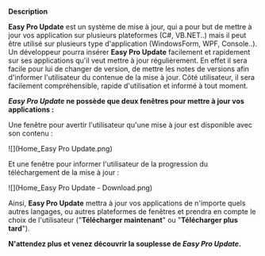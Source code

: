 **Description**

**Easy Pro Update** est un système de mise à jour, qui a pour but de mettre à jour vos application sur plusieurs plateformes (C#, VB.NET..) mais il peut être utilisé sur plusieurs type d'application (WindowsForm, WPF, Console..). Un développeur pourra insérer **Easy Pro Update** facilement et rapidement sur ses applications qu'il veut mettre à jour régulièrement. En effet il sera facile pour lui de changer de version, de mettre les notes de versions afin d'informer l'utilisateur du contenue de la mise à jour. Côté utilisateur, il sera facilement compréhensible, rapide d'utilisation et informé à tout moment.

**_Easy Pro Update_ ne possède que deux fenêtres pour mettre à jour vos applications :**

Une fenêtre pour avertir l'utilisateur qu'une mise à jour est disponible avec son contenu :

![](Home_Easy Pro Update.png)

Et une fenêtre pour informer l'utilisateur de la progression du téléchargement de la mise à jour : 

![](Home_Easy Pro Update - Download.png)

Ainsi, **Easy Pro Update** mettra à jour vos applications de n'importe quels autres langages, ou autres plateformes de fenêtres et prendra en compte le choix de l'utilisateur ("**Télécharger maintenant**" ou "**Télécharger plus tard**"). 

**N'attendez plus et venez découvrir la souplesse de _Easy Pro Update_.**